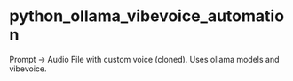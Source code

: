 # python_ollama_vibevoice_automation
Prompt -> Audio File with custom voice (cloned). Uses ollama models and vibevoice.
